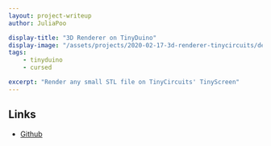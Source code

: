 ```yaml
---
layout: project-writeup
author: JuliaPoo

display-title: "3D Renderer on TinyDuino"
display-image: "/assets/projects/2020-02-17-3d-renderer-tinycircuits/demo.gif"
tags:
    - tinyduino
    - cursed

excerpt: "Render any small STL file on TinyCircuits' TinyScreen"
---
```


## Links

* [Github](https://github.com/JuliaPoo/TinyCircuits-3D-Renderer)